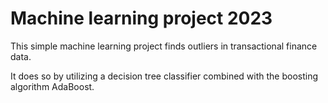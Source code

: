 # Machine learning project 2023

This simple machine learning project finds outliers in transactional finance data.

It does so by utilizing a decision tree classifier combined with the boosting algorithm AdaBoost.
